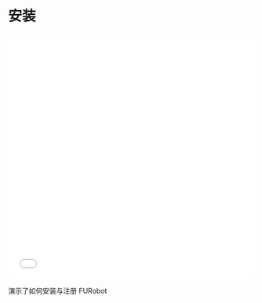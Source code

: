 # 安装

<iframe src="//player.bilibili.com/player.html?aid=804559118&bvid=BV1Cy4y157UT&cid=1358511638&p=1&high_quality=1&danmaku=0" allowfullscreen="allowfullscreen" width="100%" height="500" scrolling="no" frameborder="0" sandbox="allow-top-navigation allow-same-origin allow-forms allow-scripts"></iframe>

演示了如何安装与注册 FURobot
